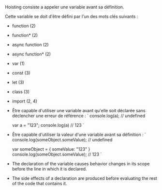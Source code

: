 Hoisting consiste a appeler une variable avant sa définition.

Cette variable se doit d'être défini par l'un des mots clés suivants :
- function (2)
- function* (2)
- async function (2)
- async function* (2)
- var (1)
- const (3)
- let (3)
- class (3)
- import (2, 4)

- Être capable d'utiliser une variable avant qu'elle soit déclarée sans déclencher une erreur de référence :
	´
	console.log(a); // undefined
	
	var a = "123";
	console.log(a) // 123
	´
- Être capable d'utiliser la valeur d'une variable avant sa définition :
	´
	console.log(someObject.someValue); // undefined
	
	var someObject = {
		someValue: "123"
	}
	console.log(someObject.someValue); // 123
	´
- The declaration of the variable causes behavior changes in its scope before the line in which it is declared.
- The side effects of a declaration are produced before evaluating the rest of the code that contains it.
